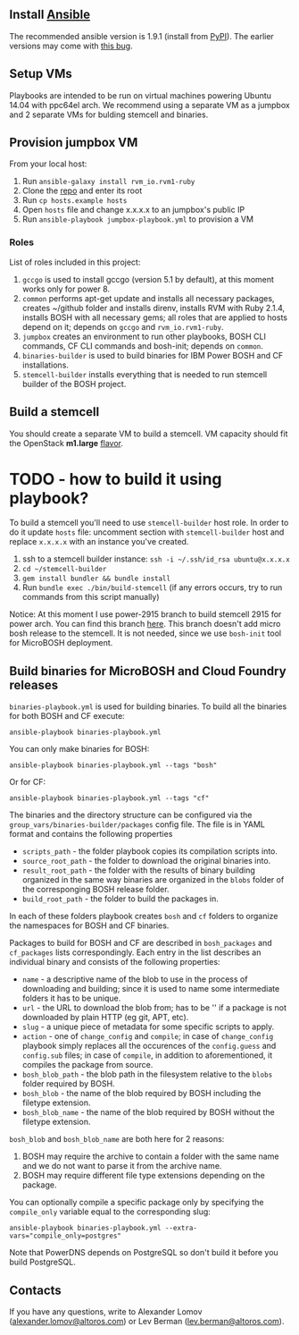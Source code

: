 ## Install [Ansible](http://www.ansible.com/)

The recommended ansible version is 1.9.1 (install from [PyPI](https://pypi.python.org/pypi/ansible/1.9.1)). The earlier versions may come with [this bug](https://github.com/rvm/rvm1-ansible/issues/44).

## Setup VMs

Playbooks are intended to be run on virtual machines powering Ubuntu 14.04 with ppc64el arch.
We recommend using a separate VM as a jumpbox and 2 separate VMs for bulding stemcell and binaries.

## Provision jumpbox VM

From your local host:

1. Run `ansible-galaxy install rvm_io.rvm1-ruby`
1. Clone the [repo](https://github.com/Altoros/power-bosh-jumpbox-bootstrap.git) and enter its root
1. Run `cp hosts.example hosts`
1. Open `hosts` file and change x.x.x.x to an jumpbox's public IP
1. Run `ansible-playbook jumpbox-playbook.yml` to provision a VM

### Roles

List of roles included in this project:

1. `gccgo` is used to install gccgo (version 5.1 by default), at this moment works only for power 8.
1. `common` performs apt-get update and installs all necessary packages, creates ~/github folder and installs direnv, installs RVM with Ruby 2.1.4, installs BOSH with all necessary gems; all roles that are applied to hosts depend on it; depends on `gccgo` and `rvm_io.rvm1-ruby`.
1. `jumpbox` creates an environment to run other playbooks, BOSH CLI commands, CF CLI commands and bosh-init; depends on `common`.
1. `binaries-builder` is used to build binaries for IBM Power BOSH and CF installations.
1. `stemcell-builder` installs everything that is needed to run stemcell builder of the BOSH project.


## Build a stemcell

You should create a separate VM to build a stemcell. VM capacity should fit the OpenStack __m1.large__ [flavor](http://docs.openstack.org/openstack-ops/content/flavors.html).

# TODO - how to build it using playbook?
To build a stemcell you'll need to use `stemcell-builder` host role. In order to do it update `hosts` file: uncomment section with `stemcell-builder` host and replace `x.x.x.x` with an instance you've created.

1. ssh to a stemcell builder instance: `ssh -i ~/.ssh/id_rsa ubuntu@x.x.x.x`
1. `cd ~/stemcell-builder`
1. `gem install bundler && bundle install`
1. Run `bundle exec ./bin/build-stemcell` (if any errors occurs, try to run commands from this script manually)

Notice: At this moment I use power-2915 branch to build stemcell 2915 for power arch. You can find this branch [here](https://github.com/Altoros/bosh/tree/power-2915). This branch doesn't add micro bosh release to the stemcell. It is not needed, since we use `bosh-init` tool for MicroBOSH deployment.

## Build binaries for MicroBOSH and Cloud Foundry releases

`binaries-playbook.yml` is used for building binaries. To build all the binaries for both BOSH and CF execute:

```
ansible-playbook binaries-playbook.yml
```

You can only make binaries for BOSH:

```
ansible-playbook binaries-playbook.yml --tags "bosh"
```

Or for CF:

```
ansible-playbook binaries-playbook.yml --tags "cf"
```

The binaries and the directory structure can be configured via the `group_vars/binaries-builder/packages` config file. The file is in YAML format and contains the following properties

* `scripts_path` - the folder playbook copies its compilation scripts into.
* `source_root_path` - the folder to download the original binaries into.
* `result_root_path` - the folder with the results of binary building organized in the same way binaries are organized in the `blobs` folder of the corresponging BOSH release folder.
* `build_root_path` - the folder to build the packages in.

In each of these folders playbook creates `bosh` and `cf` folders to organize the namespaces for BOSH and CF binaries.

Packages to build for BOSH and CF are described in `bosh_packages` and `cf_packages` lists correspondingly. Each entry in the list describes an individual binary and consists of the following properties:

* `name` - a descriptive name of the blob to use in the process of downloading and building; since it is used to name some intermediate folders it has to be unique.
* `url` - the URL to download the blob from; has to be '' if a package is not downloaded by plain HTTP (eg git, APT, etc).
* `slug` - a unique piece of metadata for some specific scripts to apply.
* `action` - one of `change_config` and `compile`; in case of `change_config` playbook simply replaces all the occurences of the `config.guess` and `config.sub` files; in case of `compile`, in addition to aforementioned, it compiles the package from source.
* `bosh_blob_path` - the blob path in the filesystem relative to the `blobs` folder required by BOSH.
* `bosh_blob` - the name of the blob required by BOSH including the filetype extension.
* `bosh_blob_name` - the name of the blob required by BOSH without the filetype extension.

`bosh_blob` and `bosh_blob_name` are both here for 2 reasons:
1. BOSH may require the archive to contain a folder with the same name and we do not want to parse it from the archive name.
2. BOSH may require different file type extensions depending on the package.

You can optionally compile a specific package only by specifying the `compile_only` variable equal to the corresponding slug:

```
ansible-playbook binaries-playbook.yml --extra-vars="compile_only=postgres"
```

Note that PowerDNS depends on PostgreSQL so don't build it before you build PostgreSQL.

## Contacts

If you have any questions, write to Alexander Lomov (alexander.lomov@altoros.com) or Lev Berman (lev.berman@altoros.com).

